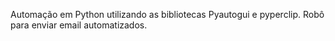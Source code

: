 Automação em Python utilizando as bibliotecas Pyautogui e pyperclip.
Robô para enviar email automatizados. 

